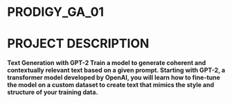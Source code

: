 # **PRODIGY_GA_01**
# PROJECT DESCRIPTION
**Text Generation with GPT-2
Train a model to generate coherent and contextually relevant text based on a given prompt. Starting with GPT-2, a transformer model developed by OpenAI, you will learn how to fine-tune the model on a custom dataset to create text that mimics the style and structure of your training data.** 
